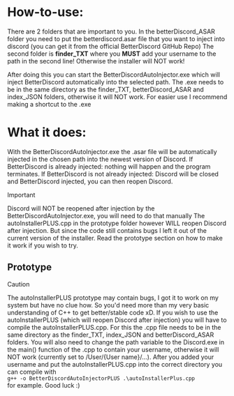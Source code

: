 # How-to-use:
There are 2 folders that are important to you. In the betterDiscord_ASAR folder you need to put the betterdiscord.asar file that you want to inject into discord (you can get it from the official BetterDiscord GitHub Repo)
The second folder is **finder_TXT** where you **MUST** add your username to the path in the second line! Otherwise the installer will NOT work!

After doing this you can start the BetterDiscordAutoInjector.exe which will inject BetterDiscord automatically into the selected path. The .exe needs to be in the same directory as the finder_TXT, betterDiscord_ASAR and index_JSON folders, otherwise it will NOT work.
For easier use I recommend making a shortcut to the .exe

# What it does:
With the BetterDiscordAutoInjector.exe the .asar file will be automatically injected in the chosen path into the newest version of Discord.
If BetterDiscord is already injected: nothing will happen and the program terminates.
If BetterDiscord is not already injected: Discord will be closed and BetterDiscord injected, you can then reopen Discord.

> [!IMPORTANT]
> Discord will NOT be reopened after injection by the BetterDiscordAutoInjector.exe, you will need to do that manually
> The autoInstallerPLUS.cpp in the prototype folder however WILL reopen Discord after injection. But since the code still contains bugs I left it out of the current version of the installer. Read the prototype section on how to make it work if you wish to try.


## Prototype
> [!CAUTION]
> The autoInstallerPLUS prototype may contain bugs, I got it to work on my system but have no clue how. So you'd need more than my very basic understanding of C++ to get better/stable code xD.
If you wish to use the autoInstallerPLUS (which will reopen Discord after injection) you will have to compile the autoInstallerPLUS.cpp. For this the .cpp file needs to be in the same directory as the finder_TXT, index_JSON and betterDiscord_ASAR folders.
You will also need to change the path variable to the Discord.exe in the main() function of the .cpp to contain your username, otherwise it will NOT work (currently set to /User/{User name}/...).
After you added your username and put the autoInstallerPLUS.cpp into the correct directory you can compile with\
``
g++ -o BetterDiscordAutoInjectorPLUS .\autoInstallerPlus.cpp
``\
for example.
Good luck :)
